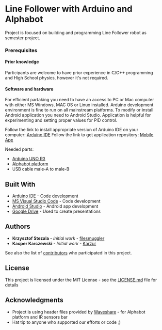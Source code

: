 # Line Follower with Arduino and Alphabot

Project is focused on building and programming Line Follower robot as semester project.

### Prerequisites

#### Prior knowledge 

Participants are welcome to have prior experience in C/C++ programming and High School physics, however it's not required.

#### Software and hardware

For efficient partaking you need to have an access to PC or Mac computer with either MS Windows, MAC OS or Linux installed. Arduino development environment is fine to run on all mainstream platforms. To modify or install Android application you need to Android Studio. Application is helpful for experimenting and setting proper values for PID control.

Follow the link to install appropriate version of Arduino IDE on your computer: [Arduino IDE](https://www.arduino.cc/en/Main/Software)
Follow the link to get application repository: [Mobile App](https://github.com/filesmuggler/AlphabotPID)

Needed parts:
* [Arduino UNO R3](https://www.arduino.cc/)
* [Alphabot platform](https://www.waveshare.com/product/robotics/alphabot/alphabot-robot.htm)
* USB cable male-A to male-B

## Built With

* [Arduino IDE](https://www.arduino.cc/en/Main/Software) - Code development
* [MS Visual Studio Code](https://code.visualstudio.com/) - Code development
* [Android Studio](https://developer.android.com/studio) - Android app development
* [Google Drive](https://drive.google.com/) - Used to create presentations

## Authors

* **Krzysztof Stezala** - *Initial work* - [filesmuggler](https://github.com/filesmuggler)
* **Kacper Karczewski** - *Initial work* - [Karzur](https://github.com/Karzur)

See also the list of [contributors](https://github.com/kn-cybair/teal/contributors) who participated in this project.

## License

This project is licensed under the MIT License - see the [LICENSE.md](LICENSE.md) file for details

## Acknowledgments

* Project is using header files provided by [Waveshare](https://www.waveshare.com/wiki/AlphaBot) - for Alphabot platform and IR sensors bar
* Hat tip to anyone who supported our efforts or code ;)
